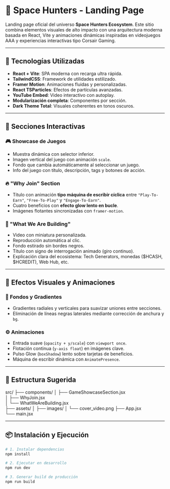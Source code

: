 # 🌌 Space Hunters - Landing Page

Landing page oficial del universo **Space Hunters Ecosystem**. Este sitio combina elementos visuales de alto impacto con una arquitectura moderna basada en React, Vite y animaciones dinámicas inspiradas en videojuegos AAA y experiencias interactivas tipo Corsair Gaming.

---

## 🚀 Tecnologías Utilizadas

- **React + Vite**: SPA moderna con recarga ultra rápida.
- **TailwindCSS**: Framework de utilidades estilizado.
- **Framer Motion**: Animaciones fluidas y personalizadas.
- **React TSParticles**: Efectos de partículas avanzadas.
- **YouTube Embed**: Video interactivo con autoplay.
- **Modularización completa**: Componentes por sección.
- **Dark Theme Total**: Visuales coherentes en tonos oscuros.

---

## 🧩 Secciones Interactivas

### 🎮 Showcase de Juegos

- Muestra dinámica con selector inferior.
- Imagen vertical del juego con animación `scale`.
- Fondo que cambia automáticamente al seleccionar un juego.
- Info del juego con título, descripción, tags y botones de acción.

### 🔥 "Why Join" Section

- Título con animación **tipo máquina de escribir cíclica** entre `"Play-To-Earn"`, `"Free-To-Play"` y `"Engage-To-Earn"`.
- Cuatro beneficios con **efecto glow lento en bucle**.
- Imágenes flotantes sincronizadas con `framer-motion`.

### 🧠 "What We Are Building"

- Video con miniatura personalizada.
- Reproducción automática al clic.
- Fondo estirado sin bordes negros.
- Título con signo de interrogación animado (giro continuo).
- Explicación clara del ecosistema: Tech Generators, monedas ($HCASH, $HCREDIT), Web Hub, etc.

---

## 🎨 Efectos Visuales y Animaciones

### 💠 Fondos y Gradientes

- Gradientes radiales y verticales para suavizar uniones entre secciones.
- Eliminación de líneas negras laterales mediante corrección de anchura y `bg`.

### ⚙️ Animaciones

- Entrada suave (`opacity + y/scale`) con `viewport once`.
- Flotación continua (`y-axis float`) en imágenes clave.
- Pulso Glow (`boxShadow`) lento sobre tarjetas de beneficios.
- Máquina de escribir dinámica con `AnimatePresence`.

---

## 📂 Estructura Sugerida

src/
├── components/
│   ├── GameShowcaseSection.jsx  
│   ├── WhyJoin.jsx  
│   └── WhatWeAreBuilding.jsx  
├── assets/
│   ├── images/
│   └── cover_video.png
├── App.jsx  
└── main.jsx  

---

## 📦 Instalación y Ejecución

```bash
# 1. Instalar dependencias
npm install

# 2. Ejecutar en desarrollo
npm run dev

# 3. Generar build de producción
npm run build
